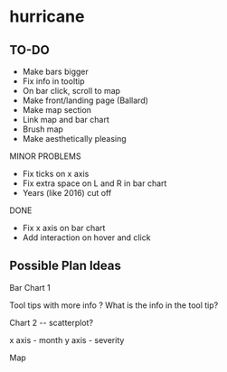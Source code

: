 # hurricane

## TO-DO

- Make bars bigger
- Fix info in tooltip 
- On bar click, scroll to map
- Make front/landing page (Ballard)
- Make map section
- Link map and bar chart
- Brush map
- Make aesthetically pleasing


MINOR PROBLEMS
- Fix ticks on x axis
- Fix extra space on L and R in bar chart
- Years (like 2016) cut off

DONE
- Fix x axis on bar chart
- Add interaction on hover and click


## Possible Plan Ideas

Bar Chart 1

Tool tips with more info ?
What is the info in the tool tip?


Chart 2  -- scatterplot?

x axis - month
y axis - severity

Map